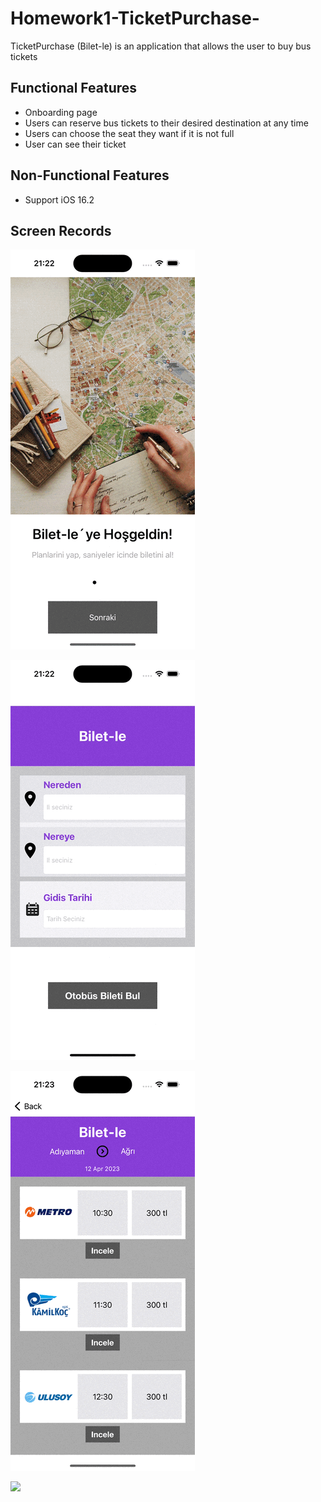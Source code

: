 # Homework1-TicketPurchase-
TicketPurchase (Bilet-le) is an application that allows the user to buy bus tickets

## Functional Features
- Onboarding page
- Users can reserve bus tickets to their desired destination at any time
- Users can choose the seat they want if it is not full
- User can see their ticket

## Non-Functional Features
- Support iOS 16.2

## Screen Records

![](https://github.com/EmineGursoy/Homework1-TicketPurchase-/blob/main/Simulator%20Screen%20Recording%20-%20iPhone%2014%20Pro%20-%202023-04-12%20at%2021.22.30.gif)

![](https://github.com/EmineGursoy/Homework1-TicketPurchase-/blob/main/Simulator%20Screen%20Recording%20-%20iPhone%2014%20Pro%20-%202023-04-12%20at%2021.23.09.gif)

![](https://github.com/EmineGursoy/Homework1-TicketPurchase-/blob/main/Simulator%20Screen%20Recording%20-%20iPhone%2014%20Pro%20-%202023-04-12%20at%2021.23.54.gif)

![](https://github.com/EmineGursoy/Homework1-TicketPurchase-/blob/main/Simulator%20Screen%20Recording%20-%20iPhone%2014%20Pro%20-%202023-04-12%20at%2021.26.01.gif)
